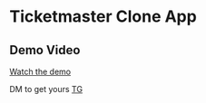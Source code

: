 # Ticketmaster Clone App


## Demo Video
[Watch the demo](https://github.com/qxb-tools/ticketmaster-clone-app/blob/main/-1877549174296178970.mp4)

DM to get yours 
[TG](t.me/kaoru69)
